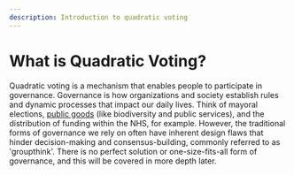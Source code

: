 ```yaml
---
description: Introduction to quadratic voting
---
```


# What is Quadratic Voting?

Quadratic voting is a mechanism that enables people to participate in governance. Governance is how organizations and society establish rules and dynamic processes that impact our daily lives. Think of mayoral elections, [public goods](public-goods.md) (like biodiversity and public services), and the distribution of funding within the NHS, for example. However, the traditional forms of governance we rely on often have inherent design flaws that hinder decision-making and consensus-building, commonly referred to as 'groupthink'. There is no perfect solution or one-size-fits-all form of governance, and this will be covered in more depth later.

